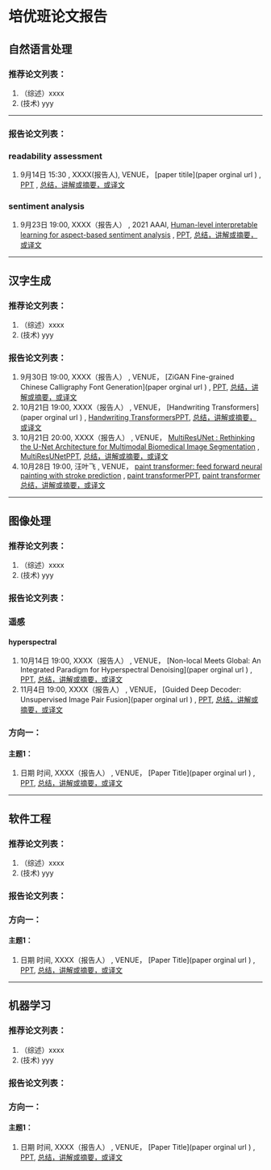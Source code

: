 # 培优班论文报告

## 自然语言处理

### 推荐论文列表：
1. （综述）xxxx
2.  (技术) yyy
---
### 报告论文列表：

### readability assessment
1. 9月14日  15:30 , XXXX(报告人),  VENUE， [paper titile](paper orginal url ) , [PPT]( NLP/xxx.pptx) , [总结，讲解或摘要，或译文]( NLP/xxx.docx)

### sentiment analysis
1. 9月23日 19:00, XXXX（报告人） , 2021 AAAI,  [Human-level interpretable learning for aspect-based sentiment analysis](https://ojs.aaai.org/index.php/AAAI/article/view/17671/17478) , [PPT]( NLP/xxx.pptx), [总结，讲解或摘要，或译文]( NLP/xxx.docx)


---

## 汉字生成

### 推荐论文列表：
1. （综述）xxxx
2.  (技术) yyy

### 报告论文列表：
1. 9月30日 19:00, XXXX（报告人） , VENUE， [ZiGAN Fine-grained Chinese Calligraphy Font Generation](paper orginal url ) , [PPT]( HanGen/xxx.pptx), [总结，讲解或摘要，或译文]( HanGen/xxx.docx)
2. 10月21日 19:00, XXXX（报告人） , VENUE， [Handwriting Transformers](paper orginal url ) , [Handwriting TransformersPPT]( HanGen/xxx.pptx), [总结，讲解或摘要，或译文]( HanGen/xxx.docx)
3. 10月21日 20:00, XXXX（报告人） , VENUE， [MultiResUNet : Rethinking the U-Net Architecture for Multimodal Biomedical Image Segmentation](https://arxiv.org/abs/1902.04049) , [MultiResUNetPPT]( HanGen/xxx.pptx), [总结，讲解或摘要，或译文]( HanGen/xxx.docx)
4. 10月28日 19:00, 汪叶飞 , VENUE， [paint transformer: feed forward neural painting with stroke prediction](https://arxiv.org/abs/2108.03798) , [paint transformerPPT]( HanGen/xxx.pptx), [paint transformer总结，讲解或摘要，或译文]( HanGen/xxx.docx)

---
## 图像处理

### 推荐论文列表：
1. （综述）xxxx
2.  (技术) yyy

### 报告论文列表：

### 遥感
#### hyperspectral

1. 10月14日 19:00, XXXX（报告人） , VENUE， [Non-local Meets Global: An Integrated Paradigm for Hyperspectral Denoising](paper orginal url ) , [PPT]( CV/xxx.pptx), [总结，讲解或摘要，或译文]( CV/xxx.docx)
2. 11月4日 19:00, XXXX（报告人） , VENUE， [Guided Deep Decoder: Unsupervised Image Pair Fusion](paper orginal url ) , [PPT]( CV/xxx.pptx), [总结，讲解或摘要，或译文]( CV/xxx.docx)

### 方向一：
#### 主题1：
1. 日期 时间, XXXX（报告人） , VENUE， [Paper Title](paper orginal url ) , [PPT]( CV/xxx.pptx), [总结，讲解或摘要，或译文]( CV/xxx.docx)



---
## 软件工程
### 推荐论文列表：
1. （综述）xxxx
2.  (技术) yyy

### 报告论文列表：
### 方向一：
#### 主题1：
1. 日期 时间, XXXX（报告人） , VENUE， [Paper Title](paper orginal url ) , [PPT]( SE/xxx.pptx), [总结，讲解或摘要，或译文]( SE/xxx.docx)

---
## 机器学习
### 推荐论文列表：
1. （综述）xxxx
2.  (技术) yyy

### 报告论文列表：
### 方向一：
#### 主题1：
1. 日期 时间, XXXX（报告人） , VENUE， [Paper Title](paper orginal url ) , [PPT]( ML/xxx.pptx), [总结，讲解或摘要，或译文]( ML/xxx.docx)


